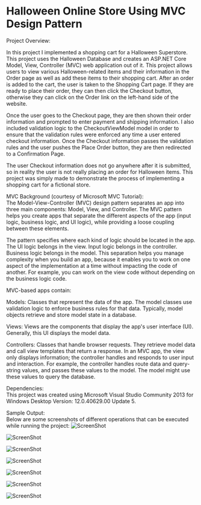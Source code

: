 # Halloween Online Store Using MVC Design Pattern
Project Overview:      

In this project I implemented a shopping cart for a Halloween Superstore. This project uses the Halloween Database and creates an ASP.NET Core Model, View, Controller (MVC) web application out of it. This project allows users to view various Halloween-related items and their information in the Order page as well as add these items to their shopping cart. After an order is added to the cart, the user is taken to the Shopping Cart page. If they are ready to place their order, they can then click the Checkout button, otherwise they can click on the Order link on the left-hand side of the website. 

Once the user goes to the Checkout page, they are then shown their order information and prompted to enter payment and shipping information. I also included validation logic to the CheckoutViewModel model in order to ensure that the validation rules were enforced any time a user entered checkout information. Once the Checkout information passes the validation rules and the user pushes the Place Order button, they are then redirected to a Confirmation Page.    
    
The user Checkout information does not go anywhere after it is submitted, so in reality the user is not really placing an order for Halloween items. This project was simply made to demonstrate the process of implementing a shopping cart for a fictional store.     
      
MVC Background (courtesy of Microsoft MVC Tutorial):      
The Model-View-Controller (MVC) design pattern separates an app into three main components: Model, View, and Controller. The MVC pattern helps you create apps that separate the different aspects of the app (input logic, business logic, and UI logic), while providing a loose coupling between these elements.      
          
The pattern specifies where each kind of logic should be located in the app. The UI logic belongs in the view. Input logic belongs in the controller. Business logic belongs in the model. This separation helps you manage complexity when you build an app, because it enables you to work on one aspect of the implementation at a time without impacting the code of another. For example, you can work on the view code without depending on the business logic code.          
           
MVC-based apps contain:      
         
Models: Classes that represent the data of the app. The model classes use validation logic to enforce business rules for that data. Typically, model objects retrieve and store model state in a database.     
     
Views: Views are the components that display the app's user interface (UI). Generally, this UI displays the model data.     
       
Controllers: Classes that handle browser requests. They retrieve model data and call view templates that return a response. In an MVC app, the view only displays information; the controller handles and responds to user input and interaction. For example, the controller handles route data and query-string values, and passes these values to the model. The model might use these values to query the database.        
     
        
Dependencies:      
This project was created using Microsoft Visual Studio Community 2013 for Windows Desktop Version: 12.0.40629.00 Update 5.
      
       
Sample Output:     
Below are some screenshots of different operations that can be executed while running the project: 
![ScreenShot](https://cloud.githubusercontent.com/assets/14812721/25061292/183e41d2-2168-11e7-91f3-c200d7905c97.jpg)    
     
![ScreenShot](https://cloud.githubusercontent.com/assets/14812721/25061294/185bc194-2168-11e7-9fc5-52b1bafa2dc5.jpg)     
     
![ScreenShot](https://cloud.githubusercontent.com/assets/14812721/25061295/186740aa-2168-11e7-84d9-662191f4dda8.jpg)     
     
![ScreenShot](https://cloud.githubusercontent.com/assets/14812721/25061296/1868b94e-2168-11e7-8c21-46f338e33a41.jpg)     
     
![ScreenShot](https://cloud.githubusercontent.com/assets/14812721/25061297/186c1a58-2168-11e7-89b7-2fd8e20e2a4f.jpg)     
     
![ScreenShot](https://cloud.githubusercontent.com/assets/14812721/25061298/186ff8ee-2168-11e7-83e9-719ab7ce4689.jpg)     
      
![ScreenShot](https://cloud.githubusercontent.com/assets/14812721/25061293/1858f07c-2168-11e7-9bc1-3c8e477f3dd0.jpg)
